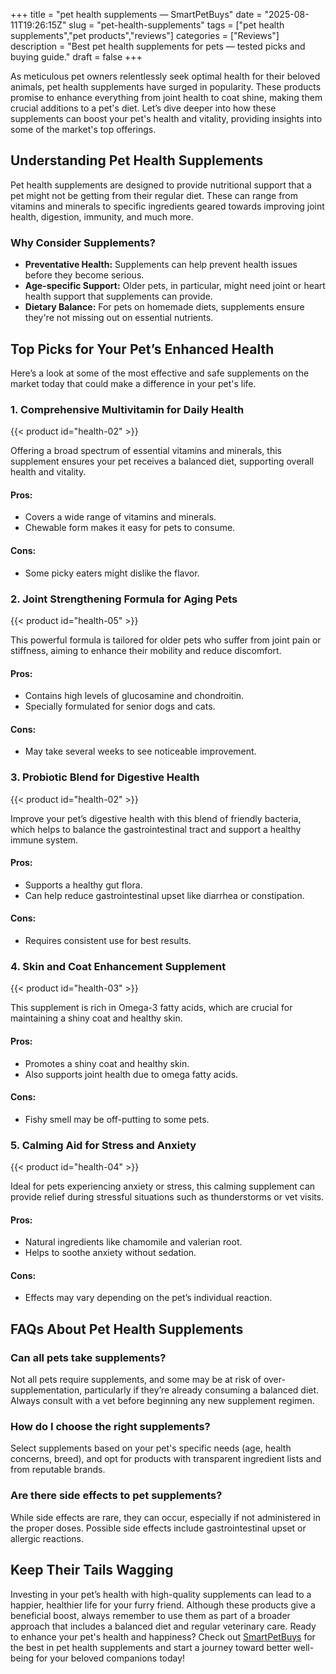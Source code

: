 +++
title = "pet health supplements — SmartPetBuys"
date = "2025-08-11T19:26:15Z"
slug = "pet-health-supplements"
tags = ["pet health supplements","pet products","reviews"]
categories = ["Reviews"]
description = "Best pet health supplements for pets — tested picks and buying guide."
draft = false
+++

As meticulous pet owners relentlessly seek optimal health for their beloved animals, pet health supplements have surged in popularity. These products promise to enhance everything from joint health to coat shine, making them crucial additions to a pet's diet. Let’s dive deeper into how these supplements can boost your pet's health and vitality, providing insights into some of the market's top offerings.

## Understanding Pet Health Supplements

Pet health supplements are designed to provide nutritional support that a pet might not be getting from their regular diet. These can range from vitamins and minerals to specific ingredients geared towards improving joint health, digestion, immunity, and much more. 

### Why Consider Supplements?

- **Preventative Health:** Supplements can help prevent health issues before they become serious.
- **Age-specific Support:** Older pets, in particular, might need joint or heart health support that supplements can provide.
- **Dietary Balance:** For pets on homemade diets, supplements ensure they're not missing out on essential nutrients.

## Top Picks for Your Pet’s Enhanced Health

Here’s a look at some of the most effective and safe supplements on the market today that could make a difference in your pet's life.

### 1. Comprehensive Multivitamin for Daily Health
{{< product id="health-02" >}}

Offering a broad spectrum of essential vitamins and minerals, this supplement ensures your pet receives a balanced diet, supporting overall health and vitality.

#### Pros:
- Covers a wide range of vitamins and minerals.
- Chewable form makes it easy for pets to consume.

#### Cons:
- Some picky eaters might dislike the flavor.

### 2. Joint Strengthening Formula for Aging Pets
{{< product id="health-05" >}}

This powerful formula is tailored for older pets who suffer from joint pain or stiffness, aiming to enhance their mobility and reduce discomfort.

#### Pros:
- Contains high levels of glucosamine and chondroitin.
- Specially formulated for senior dogs and cats.

#### Cons:
- May take several weeks to see noticeable improvement.

### 3. Probiotic Blend for Digestive Health
{{< product id="health-02" >}}

Improve your pet’s digestive health with this blend of friendly bacteria, which helps to balance the gastrointestinal tract and support a healthy immune system.

#### Pros:
- Supports a healthy gut flora.
- Can help reduce gastrointestinal upset like diarrhea or constipation.

#### Cons:
- Requires consistent use for best results.

### 4. Skin and Coat Enhancement Supplement
{{< product id="health-03" >}}

This supplement is rich in Omega-3 fatty acids, which are crucial for maintaining a shiny coat and healthy skin.

#### Pros:
- Promotes a shiny coat and healthy skin.
- Also supports joint health due to omega fatty acids.

#### Cons:
- Fishy smell may be off-putting to some pets.

### 5. Calming Aid for Stress and Anxiety
{{< product id="health-04" >}}

Ideal for pets experiencing anxiety or stress, this calming supplement can provide relief during stressful situations such as thunderstorms or vet visits.

#### Pros:
- Natural ingredients like chamomile and valerian root.
- Helps to soothe anxiety without sedation.

#### Cons:
- Effects may vary depending on the pet’s individual reaction.

## FAQs About Pet Health Supplements

### Can all pets take supplements?
Not all pets require supplements, and some may be at risk of over-supplementation, particularly if they’re already consuming a balanced diet. Always consult with a vet before beginning any new supplement regimen.

### How do I choose the right supplements?
Select supplements based on your pet's specific needs (age, health concerns, breed), and opt for products with transparent ingredient lists and from reputable brands.

### Are there side effects to pet supplements?
While side effects are rare, they can occur, especially if not administered in the proper doses. Possible side effects include gastrointestinal upset or allergic reactions.

## Keep Their Tails Wagging

Investing in your pet’s health with high-quality supplements can lead to a happier, healthier life for your furry friend. Although these products give a beneficial boost, always remember to use them as part of a broader approach that includes a balanced diet and regular veterinary care. Ready to enhance your pet's health and happiness? Check out [SmartPetBuys](#) for the best in pet health supplements and start a journey toward better well-being for your beloved companions today!